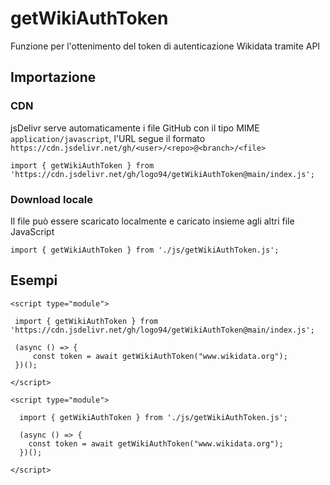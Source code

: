 # getWikiAuthToken
Funzione per l'ottenimento del token di autenticazione Wikidata tramite API


## Importazione


### CDN

jsDelivr serve automaticamente i file GitHub con il tipo MIME `application/javascript`, l'URL segue il formato `https://cdn.jsdelivr.net/gh/<user>/<repo>@<branch>/<file>`

```
import { getWikiAuthToken } from 'https://cdn.jsdelivr.net/gh/logo94/getWikiAuthToken@main/index.js';
```


### Download locale

Il file può essere scaricato localmente e caricato insieme agli altri file JavaScript
```
import { getWikiAuthToken } from './js/getWikiAuthToken.js';
```


## Esempi

```
<script type="module">
        
 import { getWikiAuthToken } from 'https://cdn.jsdelivr.net/gh/logo94/getWikiAuthToken@main/index.js';

 (async () => {
     const token = await getWikiAuthToken("www.wikidata.org");
 })();

</script>
```
```
<script type="module">
        
  import { getWikiAuthToken } from './js/getWikiAuthToken.js';

  (async () => {
    const token = await getWikiAuthToken("www.wikidata.org");
  })();

</script>
```
